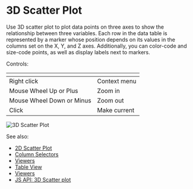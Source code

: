 <!-- TITLE: 3D Scatter Plot -->
<!-- SUBTITLE: -->

# 3D Scatter Plot

Use 3D scatter plot to plot data points on three axes to show the relationship between three variables. 
Each row in the data table is represented by a marker whose position depends on its values in the
columns set on the X, Y, and Z axes. Additionally, you can color-code and size-code points, as well
as display labels next to markers.

Controls:

| []()                      |                        |
|---------------------------|------------------------|
| Right click               | Context menu           |
| Mouse Wheel Up or Plus    | Zoom in                |
| Mouse Wheel Down or Minus | Zoom out               |
| Click                     | Make current           |


![3D Scatter Plot](../../uploads/gifs/3d-scatter-plot.gif "3D scatter plot") 

See also:
 
  * [2D Scatter Plot](scatter-plot.md)
  * [Column Selectors](column-selectors.md)
  * [Viewers](../viewers.md)
  * [Table View](../../overview/table-view.md)
  * [Viewers](../viewers.md)
  * [JS API: 3D Scatter plot](https://public.datagrok.ai/js/samples/ui/viewers/scatter-plot-3d)
